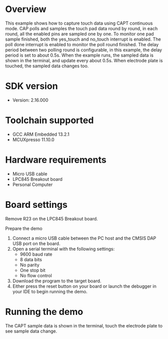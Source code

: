 Overview
========
This example shows how to capture touch data using CAPT continuous mode.
CAP polls and samples the touch pad data round by round, in each round, all the
enabled pins are sampled one by one. To monitor one pad sample finished,
both the yes_touch and no_touch interrupt is enabled. The poll done interrupt
is enabled to monitor the poll round finished. The delay period between two
polling round is configurable, in this example, the delay period is set to
about 0.5s.
When the example runs, the sampled data is shown in the terminal, and update
every about 0.5s. When electrode plate is touched, the sampled data changes too.

SDK version
===========
- Version: 2.16.000

Toolchain supported
===================
- GCC ARM Embedded  13.2.1
- MCUXpresso  11.10.0

Hardware requirements
=====================
- Micro USB cable
- LPC845 Breakout board
- Personal Computer

Board settings
==============
Remove R23 on the LPC845 Breakout board.

Prepare the demo
1.  Connect a micro USB cable between the PC host and the CMSIS DAP USB port on the board.
2.  Open a serial terminal with the following settings:
    - 9600 baud rate
    - 8 data bits
    - No parity
    - One stop bit
    - No flow control
3.  Download the program to the target board.
4.  Either press the reset button on your board or launch the debugger in your IDE to begin running the demo.

Running the demo
================
The CAPT sample data is shown in the terminal, touch the electrode plate to see
sample data change.
